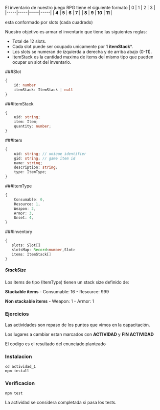 El inventario de nuestro juego RPG tiene el siguiente formato
|  0  |  1  |  2  |  3  |
|-----|-----|-----|-----|
|  **4**  |  **5**  |  **6** |  **7**  |
|  **8**  | **9**   | **10**  | **11**  |

esta conformado por slots (cada cuadrado)

Nuestro objetivo es armar el inventario que tiene las siguientes reglas:
 - Total de 12 slots.
 - Cada slot puede ser ocupado unicamente por 1 **itemStack***.
 - Los slots se numeran de izquierda a derecha y de arriba abajo (0-11).
 - ItemStack es la cantidad maxima de items del mismo tipo que pueden ocupar un slot del inventario.
  
###Slot
    
```typescript
{
    id: number
    itemStack: ItemStack | null
}
```
###ItemStack

```typescript
{
    uid: string;
    item: Item;
    quantity: number;
}
```
  
###Item

```typescript 
{
    uid: string; // unique identifier
    gid: string; // game item id
    name: string; 
    description: string;
    type: ItemType;
}
``` 
###ItemType
```typescript 
{
    Consumable: 0,
    Resource: 1,
    Weapon: 2,
    Armor: 3,
    Unset: 4,
}
```  

###Inventory 
```typescript
{
   slots: Slot[]
   slotsMap: Record<number,Slot>
   items: ItemStack[]
}
```

##### StackSize
Los items de tipo (ItemType) tienen un stack size definido de:

**Stackable items**
    - Consumable: 16
    - Resource:   999

**Non stackable items**
    - Weapon: 1
    - Armor: 1


### Ejercicios
Las actividades son repaso de los puntos que vimos en la capacitación.

Los lugares a cambiar estan marcados con **ACTIVIDAD**  y **FIN ACTIVIDAD**

El codigo es el resultado del enunciado planteado


### Instalacion
    cd actividad_1
    npm install

### Verificacion
    npm test  

La actividad se considera completada si pasa los tests.
